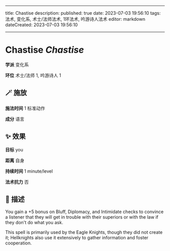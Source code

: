 
---
title: Chastise
description: 
published: true
date: 2023-07-03 19:56:10
tags: 法术, 变化系, 术士/法师法术, 1环法术, 吟游诗人法术
editor: markdown
dateCreated: 2023-07-03 19:56:10

---

# **Chastise** *Chastise*

**学派** 变化系 

**环位** 术士/法师 1, 吟游诗人 1

## 🪄 施放

**施法时间** 1 标准动作

**成分** 语言

## ✨ 效果 

**目标** you 

**距离** 自身  

**持续时间** 1 minute/level 

**法术抗力** 否

## 📖 描述

You gain a +5 bonus on Bluff, Diplomacy, and Intimidate checks to convince a listener that they will get in trouble with their superiors or with the law if they don't do what you ask.

This spell is primarily used by the Eagle Knights, though they did not create it; Hellknights also use it extensively to gather information and foster cooperation.
    